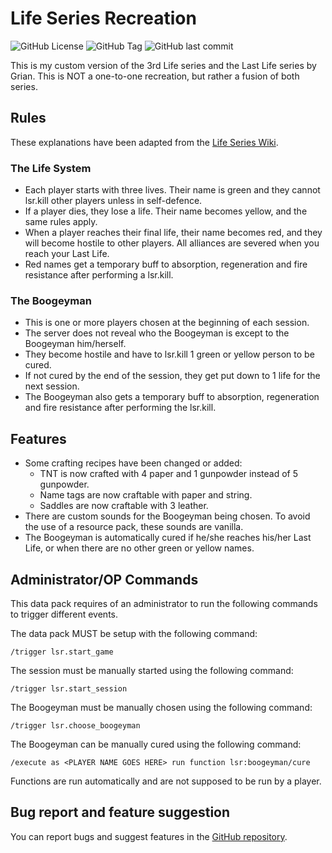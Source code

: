 # Life Series Recreation

![GitHub License](https://img.shields.io/github/license/LluisJM/Life-Series?style=for-the-badge&labelColor=111111&color=55FF55)
![GitHub Tag](https://img.shields.io/github/v/tag/LluisJM/Life-Series?include_prereleases&style=for-the-badge&labelColor=111111&color=FFFF55)
![GitHub last commit](https://img.shields.io/github/last-commit/LluisJM/Life-Series?style=for-the-badge&logo=github&labelColor=111111&color=FF5555)

This is my custom version of the 3rd Life series and the Last Life series by Grian. This is NOT a one-to-one recreation, but rather a fusion of both series. 

## Rules

These explanations have been adapted from the [Life Series Wiki](https://the-life-series.fandom.com/wiki/3rd_Life#Rules).

### The Life System

- Each player starts with three lives. Their name is green and they cannot lsr.kill other players unless in self-defence.
- If a player dies, they lose a life. Their name becomes yellow, and the same rules apply.
- When a player reaches their final life, their name becomes red, and they will become hostile to other players. All alliances are severed when you reach your Last Life.
- Red names get a temporary buff to absorption, regeneration and fire resistance after performing a lsr.kill.

### The Boogeyman

- This is one or more players chosen at the beginning of each session.
- The server does not reveal who the Boogeyman is except to the Boogeyman him/herself.
- They become hostile and have to lsr.kill 1 green or yellow person to be cured.
- If not cured by the end of the session, they get put down to 1 life for the next session.
- The Boogeyman also gets a temporary buff to absorption, regeneration and fire resistance after performing the lsr.kill.

## Features

- Some crafting recipes have been changed or added:
  - TNT is now crafted with 4 paper and 1 gunpowder instead of 5 gunpowder.
  - Name tags are now craftable with paper and string.
  - Saddles are now craftable with 3 leather.
- There are custom sounds for the Boogeyman being chosen. To avoid the use of a resource pack, these sounds are vanilla. 
- The Boogeyman is automatically cured if he/she reaches his/her Last Life, or when there are no other green or yellow names.

## Administrator/OP Commands

This data pack requires of an administrator to run the following commands to trigger different events.

The data pack MUST be setup with the following command:
```
/trigger lsr.start_game
```
The session must be manually started using the following command:
```
/trigger lsr.start_session
```
The Boogeyman must be manually chosen using the following command:
```
/trigger lsr.choose_boogeyman
```
The Boogeyman can be manually cured using the following command:
```
/execute as <PLAYER NAME GOES HERE> run function lsr:boogeyman/cure
```
Functions are run automatically and are not supposed to be run by a player.

## Bug report and feature suggestion

You can report bugs and suggest features in the [GitHub repository](https://github.com/LluisJM/Life-Series/issues).
